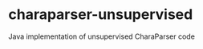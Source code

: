 charaparser-unsupervised
========================

Java implementation of unsupervised CharaParser code